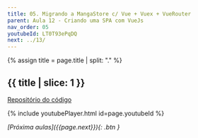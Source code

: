 ```yaml
---
title: 05. Migrando a MangaStore c/ Vue + Vuex + VueRouter
parent: Aula 12 - Criando uma SPA com VueJs
nav_order: 05
youtubeId: LT0T93ePqDQ
next: ../13/
---
```


{% assign title = page.title | split: "." %}

## {{ title | slice: 1 }}

<span class="fs-3">
<a href="https://github.com/profBruno-UFC-Qx/qxd0020-manga-store" class="btn" target="blank">Repositório do código</a>
</span>

{% include youtubePlayer.html id=page.youtubeId %}

<!--
<iframe src="{{page.drive_url}}" width="720" height="480" allow="autoplay"></iframe>
-->


<span class="fs-3 float-right">
<i class="fas fa-download">[Próxima aulas]({{page.next}}){: .btn }</i>
</span>

